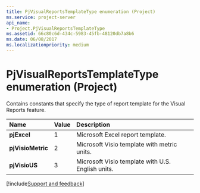 ```yaml
---
title: PjVisualReportsTemplateType enumeration (Project)
ms.service: project-server
api_name:
- Project.PjVisualReportsTemplateType
ms.assetid: 66c80c6d-434c-5983-45fb-48120db7a8b6
ms.date: 06/08/2017
ms.localizationpriority: medium
---
```



# PjVisualReportsTemplateType enumeration (Project)

Contains constants that specify the type of report template for the Visual Reports feature.



|Name|Value|Description|
|:-----|:-----|:-----|
|**pjExcel**|1|Microsoft Excel report template.|
|**pjVisioMetric**|2|Microsoft Visio template with metric units.|
|**pjVisioUS**|3|Microsoft Visio template with U.S. English units.|

[!include[Support and feedback](~/includes/feedback-boilerplate.md)]